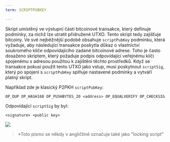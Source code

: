 ```yaml
---
term: SCRIPTPUBKEY

---
```

Skript umístěný ve výstupní části bitcoinové transakce, který definuje podmínky, za nichž lze utratit přidružené UTXO. Tento skript tedy zajišťuje bitcoiny. Ve své nejběžnější podobě obsahuje `scriptPubKey` podmínku, která vyžaduje, aby následující transakce poskytla důkaz o vlastnictví soukromého klíče odpovídajícího zadané bitcoinové adrese. Toho je často dosaženo skriptem, který požaduje podpis odpovídající veřejnému klíči spojenému s adresou použitou k zajištění těchto prostředků. Když se transakce pokusí použít tento UTXO jako vstup, musí poskytnout `scriptSig`, který po spojení s `scriptPubKey` splňuje nastavené podmínky a vytváří platný skript.

Například zde je klasický P2PKH `scriptPubKey`:

```text
OP_DUP OP_HASH160 OP_PUSHBYTES_20 <address> OP_EQUALVERIFY OP_CHECKSIG
```

Odpovídající `scriptSig` by byl:

```text
<signature> <public key>
```

![](../../dictionnaire/assets/35.webp)

> *Toto písmo se někdy v angličtině označuje také jako "locking script"